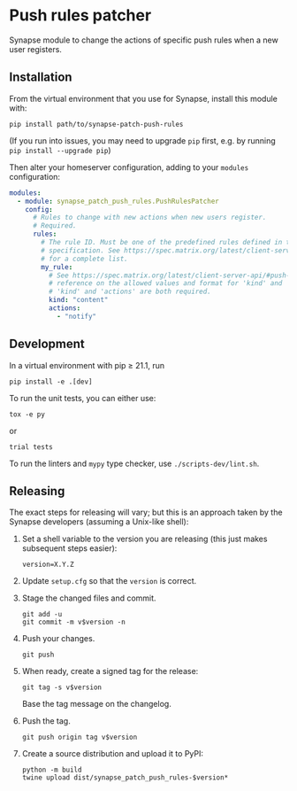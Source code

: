 # Push rules patcher

Synapse module to change the actions of specific push rules when a new user registers.


## Installation

From the virtual environment that you use for Synapse, install this module with:
```shell
pip install path/to/synapse-patch-push-rules
```
(If you run into issues, you may need to upgrade `pip` first, e.g. by running
`pip install --upgrade pip`)

Then alter your homeserver configuration, adding to your `modules` configuration:
```yaml
modules:
  - module: synapse_patch_push_rules.PushRulesPatcher
    config:
      # Rules to change with new actions when new users register.
      # Required.
      rules:
        # The rule ID. Must be one of the predefined rules defined in the Matrix
        # specification. See https://spec.matrix.org/latest/client-server-api/#predefined-rules
        # for a complete list.
        my_rule:
          # See https://spec.matrix.org/latest/client-server-api/#push-rules for a
          # reference on the allowed values and format for 'kind' and 'actions'.
          # 'kind' and 'actions' are both required.
          kind: "content"
          actions:
            - "notify"
```


## Development

In a virtual environment with pip ≥ 21.1, run
```shell
pip install -e .[dev]
```

To run the unit tests, you can either use:
```shell
tox -e py
```
or
```shell
trial tests
```

To run the linters and `mypy` type checker, use `./scripts-dev/lint.sh`.


## Releasing

The exact steps for releasing will vary; but this is an approach taken by the
Synapse developers (assuming a Unix-like shell):

 1. Set a shell variable to the version you are releasing (this just makes
    subsequent steps easier):
    ```shell
    version=X.Y.Z
    ```

 2. Update `setup.cfg` so that the `version` is correct.

 3. Stage the changed files and commit.
    ```shell
    git add -u
    git commit -m v$version -n
    ```

 4. Push your changes.
    ```shell
    git push
    ```

 5. When ready, create a signed tag for the release:
    ```shell
    git tag -s v$version
    ```
    Base the tag message on the changelog.

 6. Push the tag.
    ```shell
    git push origin tag v$version
    ```

 7. Create a source distribution and upload it to PyPI:
    ```shell
    python -m build
    twine upload dist/synapse_patch_push_rules-$version*
    ```
